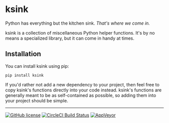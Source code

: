 # ksink
Python has everything but the kitchen sink. _That's where we come in._

ksink is a collection of miscellaneous Python helper functions. It's by no means a specialized library, but it can come in handy at times.

## Installation

You can install ksink using pip:

    pip install ksink

If you'd rather not add a new dependency to your project, then feel free to copy ksink's functions directly into your code instead. ksink's functions are generally meant to be as self-contained as possible, so adding them into your project should be simple.

----------
[![GitHub license](https://img.shields.io/badge/license-MIT-blue.svg)](https://raw.githubusercontent.com/circleci/circleci-docs/master/LICENSE)
[![CircleCI Build Status](https://circleci.com/gh/sitebolts/ksink.svg?style=shield)](https://app.circleci.com/pipelines/github/sitebolts/ksink)
[![AppVeyor](https://ci.appveyor.com/api/projects/status/github/sitebolts/ksink?branch=main&svg=true)](https://ci.appveyor.com/project/sitebolts/ksink)
